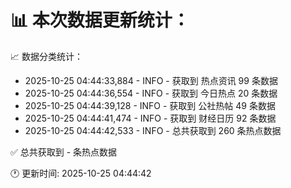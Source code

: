 📊 本次数据更新统计：
==========================

📈 数据分类统计：
- 2025-10-25 04:44:33,884 - INFO - 获取到 热点资讯 99 条数据
- 2025-10-25 04:44:36,554 - INFO - 获取到 今日热点 20 条数据
- 2025-10-25 04:44:39,128 - INFO - 获取到 公社热帖 49 条数据
- 2025-10-25 04:44:41,474 - INFO - 获取到 财经日历 92 条数据
- 2025-10-25 04:44:42,533 - INFO - 总共获取到 260 条热点数据

✅ 总共获取到 - 条热点数据

🕐 更新时间: 2025-10-25 04:44:42
